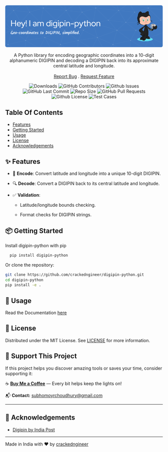 <br/>
<p align="center">
  <a href="https://github.com/crackedngineer/digipin-python">
    <img src="https://github.com/crackedngineer/digipin-python/blob/master/header-image.png" alt="digipin-python" />
  </a>

  <p align="center">
    A Python library for encoding geographic coordinates into a 10-digit alphanumeric DIGIPIN and decoding a DIGIPIN back into its approximate central latitude and longitude.
    <br/>
    <br/>
    <!-- <a href="https://github.com/subhomoy-roy-choudhury/digipin-python"><strong>Explore the docs »</strong></a>
    <br/>
    <br/>
    <a href="https://github.com/subhomoy-roy-choudhury/digipin-python">View Demo</a>
    . -->
    <a href="https://github.com/crackedngineer/digipin-python/issues">Report Bug</a>
    .
    <a href="https://github.com/crackedngineer/digipin-python/issues">Request Feature</a>
  </p>
</p>

<p align="center">
    <img alt="Downloads" src="https://img.shields.io/github/downloads/crackedngineer/digipin-python/total" />
    <img alt="GitHub Contributors" src="https://img.shields.io/github/contributors/crackedngineer/digipin-python?color=dark-green" />
    <img alt="Github Issues" src="https://img.shields.io/github/issues/crackedngineer/digipin-python" />
    <img alt="GitHub Last Commit" src="https://img.shields.io/github/last-commit/crackedngineer/digipin-python" />
    <img alt="Repo Size" src="https://img.shields.io/github/repo-size/crackedngineer/digipin-python" />
    <img alt="GitHub Pull Requests" src="https://img.shields.io/github/issues-pr/crackedngineer/digipin-python" />
    <img alt="Github License" src="https://img.shields.io/github/license/crackedngineer/digipin-python" />
    <img alt="Test Cases" src="https://github.com/crackedngineer/digipin-python/actions/workflows/publish.yml/badge.svg" />

</p>

## Table Of Contents

-   [Features](#features)
-   [Getting Started](#getting-started)
-   [Usage](#usage)
-   [License](#license)
-   [Acknowledgements](#acknowledgements)

## ✨ Features

-   🔢 **Encode**: Convert latitude and longitude into a unique 10-digit DIGIPIN.

-   🔍 **Decode**: Convert a DIGIPIN back to its central latitude and longitude.

-   ✅ **Validation**:

    -   Latitude/longitude bounds checking.

    -   Format checks for DIGIPIN strings.

## 📦 Getting Started

Install digipin-python with pip

```bash
  pip install digipin-python
```

Or clone the repository:

```bash
git clone https://github.com/crackedngineer/digipin-python.git
cd digipin-python
pip install -e .
```

## 🚀 Usage

Read the Documentation [here](https://github.com/crackedngineer/digipin-python/blob/master/example/main.py)

## 📄 License

Distributed under the MIT License. See [LICENSE](https://github.com/crackedngineer/digipin-python/blob/master/LICENSE) for more information.

## 💛 Support This Project

If this project helps you discover amazing tools or saves your time, consider supporting it:

☕ [**Buy Me a Coffee**](https://buymeacoffee.com/crackedngineer) — Every bit helps keep the lights on!

📬 **Contact:** subhomoyrchoudhury@gmail.com

---

## 🙏 Acknowledgements

-   [Digipin by India Post](https://www.indiapost.gov.in/VAS/Pages/digipin.aspx)

---

Made in India with ❤️ by [crackedngineer](https://github.com/crackedngineer)
